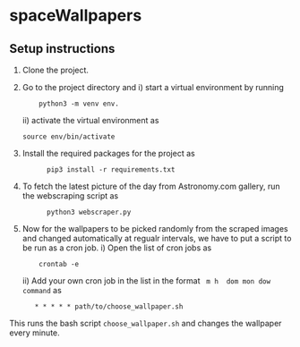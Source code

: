 # spaceWallpapers

## Setup instructions

1. Clone the project.
2. Go to the project directory and 
    i) start a virtual environment by running 
    ```
        python3 -m venv env.
    ```
    ii) activate the virtual environment as 
    ```
    source env/bin/activate
    ```
    
3. Install the required packages for the project as 
     ```
           pip3 install -r requirements.txt
     ```
4. To fetch the latest picture of the day from Astronomy.com gallery, run the webscraping script as 
      ```
            python3 webscraper.py
      ```
 5. Now for the wallpapers to be picked randomly from the scraped images and changed automatically at regualr intervals, we have to put a script to be run as a cron    job.
   i) Open the list of cron jobs as 
    ```
        crontab -e
    ```
    ii) Add your own cron job in the list in the format ` m h  dom mon dow   command` as 

     ```
        * * * * * path/to/choose_wallpaper.sh
     ```
   This runs the bash script `choose_wallpaper.sh` and changes the wallpaper every minute.
